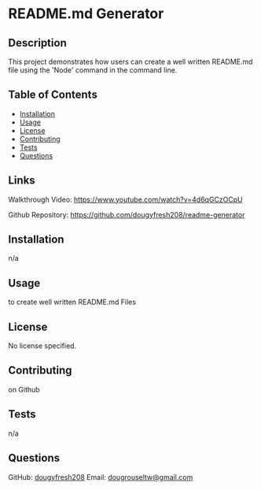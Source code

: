 
# README.md Generator

## Description
This project demonstrates how users can create a well written README.md file using the 'Node' command in the command line. 

## Table of Contents
- [Installation](#installation)
- [Usage](#usage)
- [License](#license)
- [Contributing](#contributing)
- [Tests](#tests)
- [Questions](#questions)

## Links

Walkthrough Video: 
https://www.youtube.com/watch?v=4d6qGCzOCpU

Github Repository: 
https://github.com/dougyfresh208/readme-generator

## Installation
n/a

## Usage
to create well written README.md Files

## License
No license specified.

## Contributing
on Github

## Tests
n/a

## Questions
GitHub: [dougyfresh208](https://github.com/dougyfresh208)
Email: dougrouseltw@gmail.com
